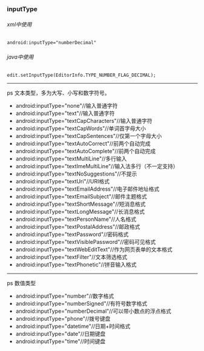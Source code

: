 
### inputType
###### xml中使用
```
android:inputType="numberDecimal"
```
###### java中使用
```
edit.setInputType(EditorInfo.TYPE_NUMBER_FLAG_DECIMAL);
```
---
ps 文本类型，多为大写、小写和数字符号。
- android:inputType="none"//输入普通字符
- android:inputType="text"//输入普通字符
- android:inputType="textCapCharacters"//输入普通字符
- android:inputType="textCapWords"//单词首字母大小
- android:inputType="textCapSentences"//仅第一个字母大小
- android:inputType="textAutoCorrect"//前两个自动完成
- android:inputType="textAutoComplete"//前两个自动完成
- android:inputType="textMultiLine"//多行输入
- android:inputType="textImeMultiLine"//输入法多行（不一定支持）
- android:inputType="textNoSuggestions"//不提示
- android:inputType="textUri"//URI格式
- android:inputType="textEmailAddress"//电子邮件地址格式
- android:inputType="textEmailSubject"//邮件主题格式
- android:inputType="textShortMessage"//短消息格式
- android:inputType="textLongMessage"//长消息格式
- android:inputType="textPersonName"//人名格式
- android:inputType="textPostalAddress"//邮政格式
- android:inputType="textPassword"//密码格式
- android:inputType="textVisiblePassword"//密码可见格式
- android:inputType="textWebEditText"//作为网页表单的文本格式
- android:inputType="textFilter"//文本筛选格式
- android:inputType="textPhonetic"//拼音输入格式
----
ps 数值类型
- android:inputType="number"//数字格式
- android:inputType="numberSigned"//有符号数字格式
- android:inputType="numberDecimal"//可以带小数点的浮点格式
- android:inputType="phone"//拨号键盘
- android:inputType="datetime"//日期+时间格式
- android:inputType="date"//日期键盘
- android:inputType="time"//时间键盘